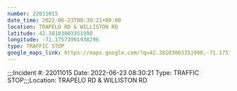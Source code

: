```yaml
---
number: 22011015
date_time: 2022-06-23T08:30:21+00:00
location: TRAPELO RD & WILLISTON RD
latitude: 42.38103003351998
longitude: -71.17573991938296
type: TRAFFIC STOP
google_maps_link: https://maps.google.com/?q=42.38103003351998,-71.17573991938296
---
```


;;;Incident #: 22011015  Date: 2022-06-23 08:30:21   Type: TRAFFIC STOP;;;Location: TRAPELO RD & WILLISTON RD
